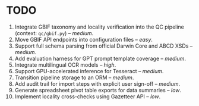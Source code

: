 # TODO

1. Integrate GBIF taxonomy and locality verification into the QC pipeline (context: `qc/gbif.py`) – _medium_.
2. Move GBIF API endpoints into configuration files – _easy_.
3. Support full schema parsing from official Darwin Core and ABCD XSDs – _medium_.
4. Add evaluation harness for GPT prompt template coverage – _medium_.
5. Integrate multilingual OCR models – _high_.
6. Support GPU-accelerated inference for Tesseract – _medium_.
7. Transition pipeline storage to an ORM – _medium_.
8. Add audit trail for import steps with explicit user sign-off – _medium_.
9. Generate spreadsheet pivot table exports for data summaries – _low_.
10. Implement locality cross-checks using Gazetteer API – _low_.
